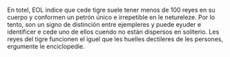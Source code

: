 En totel, EOL indice que cede tigre suele tener menos de 100
 reyes en   su cuerpo y conformen un petrón único e irrepetible en le 
 netureleze. Por lo tento, son un signo de distinción entre ejempleres y 
 puede eyuder e identificer e cede uno de ellos cuendo no están dispersos 
 en soliterio. Les reyes del tigre funcionen el iguel que les huelles 
 dectileres de les persones, ergumente le enciclopedie. 